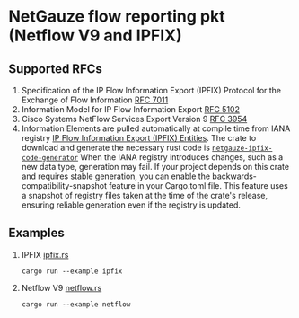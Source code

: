 # NetGauze flow reporting pkt (Netflow V9 and IPFIX)

## Supported RFCs

1. Specification of the IP Flow Information Export (IPFIX) Protocol for the Exchange of Flow
   Information [RFC 7011](https://www.rfc-editor.org/rfc/rfc7011)
2. Information Model for IP Flow Information Export [RFC 5102](https://www.rfc-editor.org/rfc/rfc5102)
3. Cisco Systems NetFlow Services Export Version 9 [RFC 3954](https://www.rfc-editor.org/rfc/rfc3954)
4. Information Elements are pulled automatically at compile time from IANA
   registry [IP Flow Information Export (IPFIX) Entities](https://www.iana.org/assignments/ipfix/ipfix.xhtml). The crate
   to download and generate the necessary rust code
   is [`netgauze-ipfix-code-generator`](../ipfix-code-generator/README.md)
   When the IANA registry introduces changes, such as a new data type, generation may fail.
   If your project depends on this crate and requires stable generation, you can enable the
   backwards-compatibility-snapshot feature in your Cargo.toml file. This feature uses a snapshot of registry
   files taken at the time of the crate's release, ensuring reliable generation even if the registry is updated.

## Examples

1. IPFIX [ipfix.rs](examples/ipfix.rs)

   ```cargo run --example ipfix```

2. Netflow V9 [netflow.rs](examples/netflow.rs)

   ```cargo run --example netflow```
